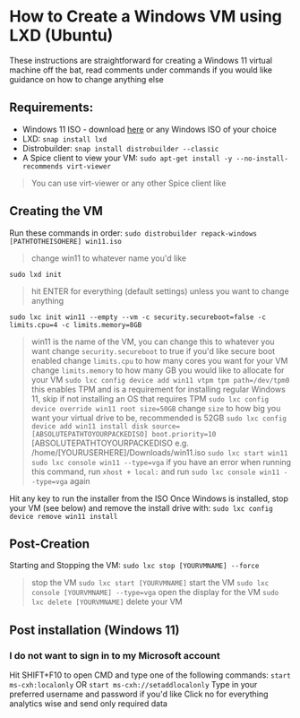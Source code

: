 # How to Create a Windows VM using LXD (Ubuntu)

These instructions are straightforward for creating a Windows 11 virtual machine off the bat, read comments under commands if you would like guidance on how to change anything else

## Requirements:
- Windows 11 ISO - download [here](https://www.microsoft.com/en-us/software-download/windows11) or any Windows ISO of your choice
- LXD: `snap install lxd`
- Distrobuilder: `snap install distrobuilder --classic`
- A Spice client to view your VM: `sudo apt-get install -y --no-install-recommends virt-viewer`
> You can use virt-viewer or any other Spice client like 

## Creating the VM
Run these commands in order:
`sudo distrobuilder repack-windows [PATHTOTHEISOHERE] win11.iso`
> change win11 to whatever name you'd like

`sudo lxd init`
> hit ENTER for everything (default settings) unless you want to change anything

`sudo lxc init win11 --empty --vm -c security.secureboot=false -c limits.cpu=4 -c limits.memory=8GB`
> win11 is the name of the VM, you can change this to whatever you want
> change `security.secureboot` to true if you'd like secure boot enabled
> change `limits.cpu` to how many cores you want for your VM
> change `limits.memory` to how many GB you would like to allocate for your VM
`sudo lxc config device add win11 vtpm tpm path=/dev/tpm0`
> this enables TPM and is a requirement for installing regular Windows 11, skip if not installing an OS that requires TPM
`sudo lxc config device override win11 root size=50GB`
> change `size` to how big you want your virtual drive to be, recommended is 52GB
`sudo lxc config device add win11 install disk source=[ABSOLUTEPATHTOYOURPACKEDISO] boot.priority=10`
> [ABSOLUTEPATHTOYOURPACKEDISO e.g. /home/[YOURUSERHERE]/Downloads/win11.iso
`sudo lxc start win11`
`sudo lxc console win11 --type=vga`
> if you have an error when running this command, run `xhost + local:` and run `sudo lxc console win11 --type=vga` again

Hit any key to run the installer from the ISO
Once Windows is installed, stop your VM (see below) and remove the install drive with:
`sudo lxc config device remove win11 install`

## Post-Creation
Starting and Stopping the VM:
`sudo lxc stop [YOURVMNAME] --force`
> stop the VM
`sudo lxc start [YOURVMNAME]`
> start the VM
`sudo lxc console [YOURVMNAME] --type=vga`
> open the display for the VM
`sudo lxc delete [YOURVMNAME]`
> delete your VM

## Post installation (Windows 11)
### I do not want to sign in to my Microsoft account
Hit SHIFT+F10 to open CMD and type one of the following commands:
`start ms-cxh:localonly​` OR `start ms-cxh://setaddlocalonly​`
Type in your preferred username and password if you'd like
Click no for everything analytics wise and send only required data


